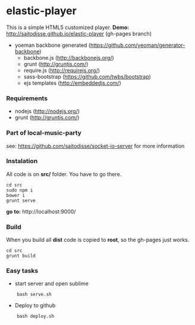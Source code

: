 elastic-player
==============

This is a simple HTML5 customized player.
**Demo:** http://saitodisse.github.io/elastic-player (gh-pages branch)

  - yoeman backbone generated (https://github.com/yeoman/generator-backbone)
    - backbone.js (http://backbonejs.org/)
    - grunt (http://gruntjs.com/)
    - require.js (http://requirejs.org/)
    - sass-bootstrap (https://github.com/twbs/bootstrap)
    - ejs templates (http://embeddedjs.com/)

### Requirements
  - nodejs (http://nodejs.org/)
  - grunt (http://gruntjs.com/)

### Part of local-music-party
see: https://github.com/saitodisse/socket-io-server for more information

### Instalation
All code is on **src/** folder. You have to go there.

    cd src
    sudo npm i
    bower i
    grunt serve

**go to:** http://localhost:9000/


### Build
When you build all **dist** code is copied to **root**, so the gh-pages just works.

    cd src
    grunt build
    

### Easy tasks

  - start server and open sublime
```
    bash serve.sh
```

  - Deploy to github
```
    bash deploy.sh
```

    

